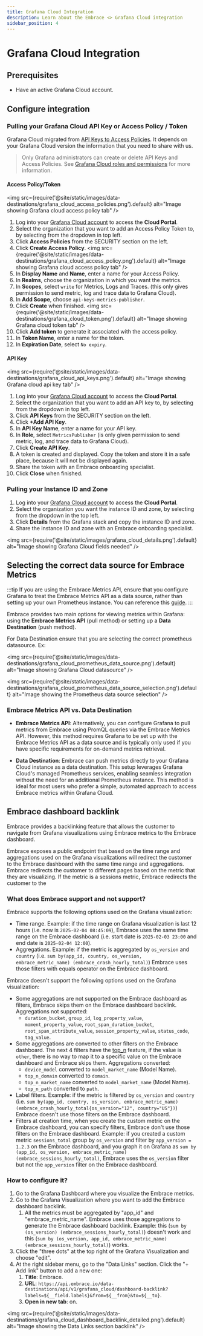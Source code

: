 ```yaml
---
title: Grafana Cloud Integration
description: Learn about the Embrace <> Grafana Cloud integration
sidebar_position: 4
---
```


# Grafana Cloud Integration

## Prerequisites

- Have an active Grafana Cloud account.

## Configure integration

### Pulling your Grafana Cloud API Key or Access Policy / Token

Grafana Cloud migrated from [API Keys to Access Policies](https://grafana.com/docs/grafana-cloud/account-management/authentication-and-permissions/access-policies/#grafana-cloud-migration-from-api-keys-to-access-policies). 
It depends on your Grafana Cloud version the information that you need to share with us.

> Only Grafana administrators can create or delete API Keys and Access Policies. See [Grafana Cloud roles and permissions](https://grafana.com/docs/grafana-cloud/authentication-and-permissions/cloud-roles/) for more information.

#### Access Policy/Token

<img src={require('@site/static/images/data-destinations/grafana_cloud_access_policies.png').default} alt="Image showing Grafana cloud access policy tab" />

1. Log into your [Grafana Cloud account](https://grafana.com/auth/sign-in) to access the **Cloud Portal**.
2. Select the organization that you want to add an Access Policy Token to, by selecting from the dropdown in top left.
3. Click **Access Policies** from the SECURITY section on the left.
4. Click **Create Access Policy**.
<img src={require('@site/static/images/data-destinations/grafana_cloud_access_policy.png').default} alt="Image showing Grafana cloud access policy tab" />
5. In **Display Name** and **Name**, enter a name for your Access Policy.
6. In **Realms**, choose the organization in which you want the metrics.
7. In **Scopes**, select `write` for Metrics, Logs and Traces. (this only gives permission to send metric, log and trace data to Grafana Cloud).
8. In **Add Scope**, choose `api-keys-metrics-publisher`.
9. Click **Create** when finished.
<img src={require('@site/static/images/data-destinations/grafana_cloud_token.png').default} alt="Image showing Grafana cloud token tab" />
10. Click **Add token** to generate it associated with the access policy.
11. In **Token Name**, enter a name for the token.
12. In **Expiration Date**, select `No expiry`.

#### API Key

<img src={require('@site/static/images/data-destinations/grafana_cloud_api_keys.png').default} alt="Image showing Grafana cloud api key tab" />

1. Log into your [Grafana Cloud account](https://grafana.com/auth/sign-in) to access the **Cloud Portal**.
2. Select the organization that you want to add an API key to, by selecting from the dropdown in top left.
3. Click **API Keys** from the SECURITY section on the left.
4. Click **+Add API Key**.
5. In **API Key Name**, enter a name for your API key.
6. In **Role**, select  `MetricsPublisher` (is only given permission to send metric, log, and trace data to Grafana Cloud).
7. Click **Create API Key**.
8. A token is created and displayed. Copy the token and store it in a safe place, because it will not be displayed again.
9. Share the token with an Embrace onboarding specialist.
10. Click **Close** when finished.

### Pulling your Instance ID and Zone

1. Log into your [Grafana Cloud account](https://grafana.com/auth/sign-in) to access the **Cloud Portal**.
2. Select the organization you want the instance ID and zone, by selecting from the dropdown in the top left.
3. Click **Details** from the Grafana stack and copy the instance ID and zone.
4. Share the instance ID and zone with an Embrace onboarding specialist.

<img src={require('@site/static/images/grafana_cloud_details.png').default} alt="Image showing Grafana Cloud fields needed" />

## Selecting the correct data source for Embrace Metrics

:::tip
If you are using the Embrace Metrics API, ensure that you configure Grafana to treat the Embrace Metrics API as a data source, rather than setting up your own Prometheus instance. You can reference this <a href="/docs/embrace-api/grafana_integrations#setting-up-embrace-as-a-data-source" target="_blank">guide</a>.
:::

Embrace provides two main options for viewing metrics within Grafana: using the **Embrace Metrics API** (pull method) or setting up a **Data Destination** (push method).

For Data Destination ensure that you are selecting the correct prometheus datasource. Ex: 

<img src={require('@site/static/images/data-destinations/grafana_cloud_prometheus_data_source.png').default} alt="Image showing Grafana Cloud datasource" />

<img src={require('@site/static/images/data-destinations/grafana_cloud_prometheus_data_source_selection.png').default} alt="Image showing the Prometheus data source selection" />

### Embrace Metrics API vs. Data Destination

- **Embrace Metrics API**: Alternatively, you can configure Grafana to pull metrics from Embrace using PromQL queries via the Embrace Metrics API. However, this method requires Grafana to be set up with the Embrace Metrics API as a data source and is typically only used if you have specific requirements for on-demand metrics retrieval.

- **Data Destination**: Embrace can push metrics directly to your Grafana Cloud instance as a data destination. This setup leverages Grafana Cloud's managed Prometheus services, enabling seamless integration without the need for an additional Prometheus instance. This method is ideal for most users who prefer a simple, automated approach to access Embrace metrics within Grafana Cloud.

## Embrace dashboard backlink

Embrace provides a backlinking feature that allows the customer to navigate from Grafana visualizations using Embrace metrics to
the Embrace dashboard.

Embrace exposes a public endpoint that based on the time range and aggregations used on the Grafana visualizations will 
redirect the customer to the Embrace dashboard with the same time range and aggregations. Embrace redirects the customer
to different pages based on the metric that they are visualizing. If the metric is a sessions metric, Embrace redirects the 
customer to the 

### What does Embrace support and not support?

Embrace supports the following options used on the Grafana visualization:
- Time range. Example: if the time range on Grafana visualization is last 12 hours (i.e. now is `2025-02-04 08:45:09`),
Embrace uses the same time range on the Embrace dashboard (i.e. start date is `2025-02-03 23:00` and end date is `2025-02-04 12:00`).
- Aggregations. Example: if the metric is aggregated by `os_version` and `country` (i.e. `sum by(app_id, country, os_version, embrace_metric_name) (embrace_crash_hourly_total)`)
Embrace uses those filters with equals operator on the Embrace dashboard.

Embrace doesn't support the following options used on the Grafana visualization:
- Some aggregations are not supported on the Embrace dashboard as filters, Embrace skips them on the Embrace dashboard backlink. Aggregations not supported: 
  - `duration_bucket`, `group_id`, `log_property_value`, `moment_property_value`, `root_span_duration_bucket`, `root_span_attribute_value`, 
  `session_property_value`, `status_code`, `tag_value`.
- Some aggregations are converted to other filters on the Embrace dashboard. The next 4 filters have the [top_n](/embrace-api/supported_metrics_and_queries/#dimension-reduction---other) feature, 
if the value is `other`, there is no way to map it to a specific value on the Embrace dashboard and Embrace skips them. Aggregations converted: 
  - `device_model` converted to `model_market_name` (Model Name). 
  - `top_n_domain` converted to `domain`.
  - `top_n_market_name` converted to `model_market_name` (Model Name).
  - `top_n_path` converted to `path`.
- Label filters. Example: if the metric is filtered by `os_version` and `country` (i.e. `sum by(app_id, country, os_version, embrace_metric_name) (embrace_crash_hourly_total{os_version="12", country="US"})`)
Embrace doesn't use those filters on the Embrace dashboard.
- Filters at creation time, when you create the custom metric on the Embrace dashboard, you can specify filters, Embrace 
don't use those filters on the Embrace dashboard. Example: if you created a custom metric `sessions_total` group by `os_version` and filter by `app_version = 1.2.3` on 
the Embrace dashboard, and you graph it on Grafana as `sum by (app_id, os_version, embrace_metric_name) (embrace_sessions_hourly_total)`,
Embrace uses the `os_version` filter but not the `app_version` filter on the Embrace dashboard.

### How to configure it?

1. Go to the Grafana Dashboard where you visualize the Embrace metrics.
2. Go to the Grafana Visualization where you want to add the Embrace dashboard backlink. 
   1. All the metrics must be aggregated by "app_id" and "embrace_metric_name". Embrace uses those aggregations to generate 
      the Embrace dashboard backlink. Example: this (`sum by (os_version) (embrace_sessions_hourly_total)`) doesn't work and this 
     (`sum by (os_version, app_id, embrace_metric_name) (embrace_sessions_hourly_total)`) works.
3. Click the "three dots" at the top right of the Grafana Visualization and choose "edit".
4. At the right sidebar menu, go to the "Data Links" section. Click the "+ Add link" button to add a new one:
   1. **Title**: Embrace.
   2. **URL**: `https://api.embrace.io/data-destinations/api/v1/grafana_cloud/dashboard-backlink?labels=${__field.labels}&from=${__from}&to=${__to}`.
   3. **Open in new tab**: on.


<img src={require('@site/static/images/data-destinations/grafana_cloud_dashboard_backlink_detailed.png').default} alt="Image showing the Data Links section backlink" />
